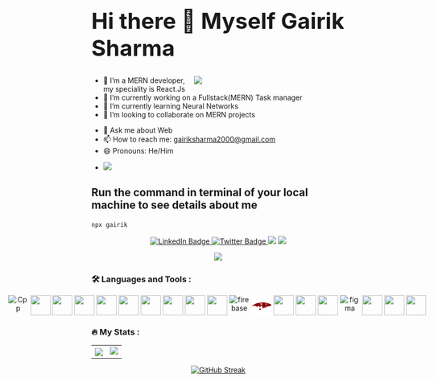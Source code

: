 ### <h1 style="font-size: 44px">Hi there 👋 Myself Gairik Sharma</h1>
<img align="right" src="https://media.tenor.com/2uyENRmiUt0AAAAC/coding.gif" width="300"/>

- 👋 I’m a MERN developer, my speciality is React.Js
- 🔭 I’m currently working on a Fullstack(MERN) Task manager
- 🌱 I’m currently learning Neural Networks
- 👯 I’m looking to collaborate on MERN projects
<!-- - 🤔 I’m looking for help with ... -->
- 💬 Ask me about Web
- 📫 How to reach me: gairiksharma2000@gmail.com
- 😄 Pronouns: He/Him
- <p align="left"> <img src="https://komarev.com/ghpvc/?username=GairikSharma&label=Profile%20views&color=0e75b6&style=flat" /> </p>
<!-- - ⚡ Fun fact: ... -->
## Run the command in terminal of your local machine to see details about me
  ``` bash
  npx gairik
  ```


<div id="badges" align="center">
  <a href="https://www.linkedin.com/in/gairik-sharma-1633b4223/">
    <img src="https://img.shields.io/badge/LinkedIn-blue?style=for-the-badge&logo=linkedin&logoColor=white" alt="LinkedIn Badge"/>
  </a>
  <a href="https://twitter.com/sharma_gairik">
    <img src="https://img.shields.io/badge/Twitter-blue?style=for-the-badge&logo=twitter&logoColor=white" alt="Twitter Badge"/>
  </a>
  <img src="https://img.shields.io/badge/dynamic/json?style=for-the-badge&labelColor=black&color=%23ffa116&label=Solved&query=solved&url=https%3A%2F%2Fbadge.xyli.tech/%2Fapi%2Fusers%2Fgairik19&logo=leetcode&logoColor=yellow" />
  

  <a href="https://auth.geeksforgeeks.org/user/gairik19">
    <img src="https://media.geeksforgeeks.org/wp-content/cdn-uploads/20210419113249/gfg-new-logo-min.png" height="24px" width=""/80px>
  </a>
</div>

<p align="center"> <a href="https://github.com/ryo-ma/github-profile-trophy"><img src="https://github-profile-trophy.vercel.app/?username=GairikSharma" /></a> </p>



<!-- 
- :telescope: I’m a MERN developer, my speciality is React.Js

- :seedling: Exploring AI -->






### :hammer_and_wrench: Languages and Tools :

<div align="center">
  <div style="display: flex; justify-content: center; align-items: center;">
    <img src="https://icongr.am/devicon/c-original.svg?size=128&color=currentColor" title="C++" alt="Cpp" width="40" height="40"/>&nbsp;
    <img src="https://icongr.am/devicon/cplusplus-original.svg?size=128&color=currentColor" width="40" height="40"/>&nbsp;
    <img src="https://icongr.am/devicon/javascript-original.svg?size=128&color=currentColor" width="40" height="40"/>&nbsp;
    <img src="https://icongr.am/devicon/react-original.svg?size=128&color=currentColor" width="40" height="40"/>&nbsp;
    <img src="https://icongr.am/devicon/html5-original.svg?size=128&color=currentColor" width="40" height="40"/>&nbsp;
    <img src="https://icongr.am/devicon/css3-original.svg?size=128&color=currentColor" width="40" height="40"/>&nbsp;
    <img src="https://upload.wikimedia.org/wikipedia/commons/thumb/b/b2/Bootstrap_logo.svg/1280px-Bootstrap_logo.svg.png" width="40" height="40"/>&nbsp;
    <img src="https://icongr.am/devicon/nodejs-original.svg?size=128&color=currentColor" width="40" height="40"/>&nbsp;
    <img src="https://icongr.am/devicon/express-original.svg?size=128&color=currentColor" width="40" height="40"/>&nbsp;
    <img src="https://icongr.am/devicon/mongodb-original.svg?size=128&color=currentColor" width="40" height="40"/>&nbsp;
    <img src="https://www.vectorlogo.zone/logos/firebase/firebase-icon.svg" alt="firebase" width="40" height="40"/>&nbsp;
    <img src="https://raw.githubusercontent.com/github/explore/80688e429a7d4ef2fca1e82350fe8e3517d3494d/topics/mongoose/mongoose.png" alt="firebase" width="40" height="40"/>&nbsp;
    <img src="https://icongr.am/devicon/git-original.svg?size=128&color=currentColor" width="40" height="40"/>&nbsp;
    <img src="https://icongr.am/devicon/github-original.svg?size=128&color=currentColor" width="40" height="40"/>&nbsp;
    <img src="https://icongr.am/devicon/python-original.svg?size=128&color=currentColor" width="40" height="40"/>&nbsp;
    <img src="https://www.vectorlogo.zone/logos/figma/figma-icon.svg" alt="figma" width="40" height="40"/>&nbsp;
    <img src="https://icongr.am/devicon/jquery-original-wordmark.svg?size=128&color=currentColor" width="40" height="40"/>&nbsp;
    <img src="https://cdn.worldvectorlogo.com/logos/postman.svg" width="40" height="40"/>&nbsp;
    <img src="https://avatars.githubusercontent.com/u/54212428?s=280&v=4" width="40" height="40"/>&nbsp;
    
  </div>
</div>



### :fire: My Stats :

<div align="center">
  <table>
    <tr>
      <td><img align="center" src="https://github-readme-stats.vercel.app/api?username=GairikSharma&show_icons=true&locale=en&theme=dark"></td>
      <td><img src="https://github-readme-stats.vercel.app/api/top-langs/?username=GairikSharma&layout=compact&theme=dark"></td>
    </tr>
  </table>

  [![GitHub Streak](http://github-readme-streak-stats.herokuapp.com?user=GairikSharma&theme=dark)](https://git.io/streak-stats)
</div>





<!-- **GairikSharma/GairikSharma** is a ✨ _special_ ✨ repository because its `README.md` (this file) appears on your GitHub profile.

Here are some ideas to get you started: -->

